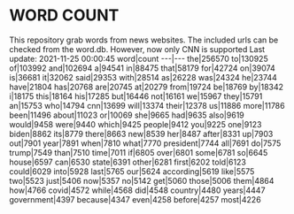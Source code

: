 # WORD COUNT
This repository grab words from news websites. The included urls can be checked from the word.db.
However, now only CNN is supported
Last update: 2021-11-25 00:00:45
word|count
---|---
the|256570
to|130925
of|103992
and|102694
a|94541
in|88475
that|58179
for|42724
on|39074
is|36681
it|32062
said|29353
with|28514
as|26228
was|24324
he|23744
have|21804
has|20768
are|20745
at|20279
from|19724
be|18769
by|18342
i|18175
this|18164
his|17285
but|16446
not|16161
we|15967
they|15791
an|15753
who|14794
cnn|13699
will|13374
their|12378
us|11886
more|11786
been|11496
about|11023
or|10069
she|9665
had|9635
also|9619
would|9458
were|9440
which|9425
people|9412
you|9225
one|9123
biden|8862
its|8779
there|8663
new|8539
her|8487
after|8331
up|7903
out|7901
year|7891
when|7810
what|7770
president|7744
all|7691
do|7575
trump|7549
than|7510
time|7011
if|6805
over|6801
some|6781
so|6645
house|6597
can|6530
state|6391
other|6281
first|6202
told|6123
could|6029
into|5928
last|5765
our|5624
according|5619
like|5575
two|5523
just|5406
now|5357
no|5142
get|5060
those|5006
them|4864
how|4766
covid|4572
while|4568
did|4548
country|4480
years|4447
government|4397
because|4347
even|4258
before|4257
most|4226
